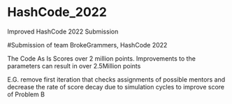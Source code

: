 # HashCode_2022
Improved HashCode 2022 Submission

#Submission of team BrokeGrammers, HashCode 2022

The Code As Is Scores over 2 million points.
Improvements to the parameters can result in over 2.5Million points

E.G. remove first iteration that checks assignments of possible mentors and decrease the rate of score decay due to simulation cycles to improve score of Problem B
